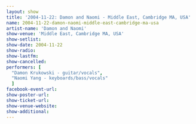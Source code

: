 ```yaml
---
layout: show
title: '2004-11-22: Damon and Naomi - Middle East, Cambridge MA, USA'
name: 2004-11-22-damon-naomi-middle-east-cambridge-ma-usa
artist-name: 'Damon and Naomi'
show-venue: 'Middle East, Cambridge MA, USA'
show-setlist: 
show-date: 2004-11-22
show-radio: 
show-lastfm: 
show-cancelled: 
performers: [
  "Damon Krukowski - guitar/vocals",
  "Naomi Yang - keyboards/bass/vocals"
  ]
facebook-event-url: 
show-poster-url: 
show-ticket-url: 
show-venue-website: 
show-additional: 
---
```


